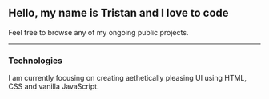 <h2>Hello, my name is Tristan and I love to code</h2>

Feel free to browse any of my ongoing public projects. 

<hr />
<h3>Technologies</h3>

I am currently focusing on creating aethetically pleasing UI using HTML, CSS and vanilla JavaScript.
